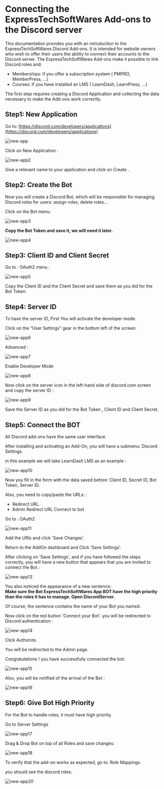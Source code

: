 # Connecting the ExpressTechSoftWares  Add-ons to the Discord server

This documentation provides  you  with an introduction to the ExpressTechSoftWares Discord Add-ons.
It is  intended for website  owners  who  wish to offer  their  users the ability to connect  their  accounts to the Discord server.
The ExpressTechSoftWares  Add-ons  make  it possible to link Discord roles  and:

 - Memberships: if you offer a subscription system ( PMPRO, MemberPress, ...)
 - Courses: if you have installed an LMS ( LearnDash, LearnPress, ...)

The first step  requires  creating a Discord Application and collecting the data necessary to make the Add-ons  work  correctly.

## Step1: New Application

Go to: [https://discord.com/developers/applications](https://discord.com/developers/applications)

![new-app](https://user-images.githubusercontent.com/31171/235369112-51f8366b-5817-4b50-943e-5cf925286ca0.png)

Click on New Application :

![new-app2](https://user-images.githubusercontent.com/31171/235369181-de5e3d93-c093-475a-b8e5-3acd1ea0a79d.png)


Give a relevant name to your application and click on Create .


## Step2: Create the Bot 

Now you will create a Discord Bot, which will be responsible for managing Discord roles for users: assign roles, delete roles... 

Click on the Bot menu: 

![new-app3](https://user-images.githubusercontent.com/31171/235369283-373e273e-9e90-44ab-bb54-793b0b77e8d1.png)

**Copy the Bot Token and save it, we will need it later.**

![new-app4](https://user-images.githubusercontent.com/31171/235369317-dff27566-0f6e-4995-bf95-9bea1e4a7fef.png)

## Step3: Client ID and Client Secret 

Go to : OAuth2 menu :

![new-app5](https://user-images.githubusercontent.com/31171/235369616-c4a85bf4-84b5-478e-9c47-4ca2bfd32523.png)

Copy the Client ID and the Client Secret and save them as you did for the Bot Token. 

## Step4: Server ID 

To have the server ID, First You will activate the developer mode. 

Click on the “User Settings” gear in the bottom left of the screen:  


![new-app6](https://user-images.githubusercontent.com/31171/235369733-d693c3db-f4f1-4a1e-a087-941928f215d3.png)

Advanced :

![new-app7](https://user-images.githubusercontent.com/31171/235369788-2c0be4d7-21c6-4545-9406-3a10aa4313f2.png)

Enable Developer Mode

![new-app8](https://user-images.githubusercontent.com/31171/235369798-c515b8b0-2144-40d9-8c3f-39431d03017b.png)

 

Now click on the server icon in the left-hand side of discord.com screen and copy the server ID : 

![new-app9](https://user-images.githubusercontent.com/31171/235369847-9bd724c4-615e-4394-8d5f-a29dc30111db.png)

Save the Server ID as you did for the Bot Token , Client ID and Client Secret.

## Step5: Connect the BOT 

All Discord add-ons have the same user interface. 

After installing and activating an Add-On, you will have a submenu: Discord Settings. 

in this example we will take LearnDash LMS as an example : 

![new-app10](https://user-images.githubusercontent.com/31171/235369891-b7a0cfac-4b99-4ea3-b3c4-9c43755a5f30.png)

Now you fill in the form with the data saved before: Client ID, Secret ID, Bot Token, Server ID.

Also, you need to copy/paste the URLs: :

- Redirect URL. 
- Admin Redirect URL Connect to bot 

Go to : OAuth2 

![new-app11](https://user-images.githubusercontent.com/31171/235370053-912019a9-94a7-40cd-b5dd-d5196bf09570.png)

Add the URls and click 'Save Changes'.


Return to the AddOn dashboard and Click ‘Save Settings’.

After clicking on 'Save Settings', and if you have followed the steps correctly, you will have a new button that appears that you are invited to connect the Bot :


![new-app13](https://user-images.githubusercontent.com/31171/235370270-424f73af-57cd-43c9-bdb5-d5e62a1b441b.png)

You also noticed the appearance of a new sentence:  
**Make sure the Bot ExpressTechSoftWares App BOT have the high priority than the roles it has to manage. Open DiscordServer.**

Of course, the sentence contains the name of your Bot you named. 

Now click on the red button 'Connect your Bot'. you will be redirected to Discord authentication : 

![new-app14](https://user-images.githubusercontent.com/31171/235370345-f02225d3-7e21-4b1f-84cf-c912de455836.png)

Click Authorize. 

You will be redirected to the Admin page. 

Congratulations ! you have successfully connected the bot: 

![new-app15](https://user-images.githubusercontent.com/31171/235370379-d7ae9e98-41a2-4bb2-83ec-482ad79c48ce.png)

Also, you will be notified of the arrival of the Bot : 

![new-app16](https://user-images.githubusercontent.com/31171/235370391-2cc92ba8-980c-408c-97eb-d6fb29f3f84f.png)

## Step6: Give Bot High Priority 
For the Bot to handle roles, it must have high priority.

Go to Server Settings

![new-app17](https://user-images.githubusercontent.com/31171/235370568-812a7f15-38f1-43f1-956c-00c391b04d94.png)

Drag & Drop Bot on top of all Roles  and save changes: 


![new-app18](https://user-images.githubusercontent.com/31171/235370577-43bf8b43-912a-424d-b0f1-949f45568ea1.png)

To verify that the add-on works as expected, go to: Role Mappings. 

you should see the discord roles: 

![new-app20](https://user-images.githubusercontent.com/31171/235370615-ce75e142-9d51-4c22-8001-1c7843575eb1.png)
